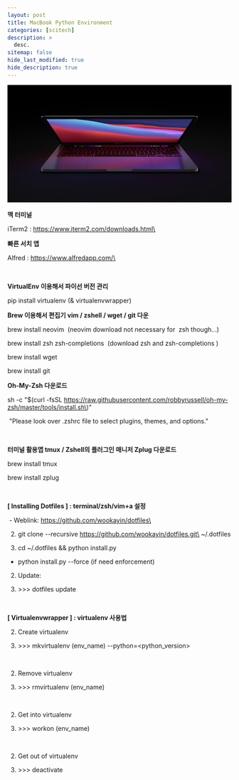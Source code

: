 ```yaml
---
layout: post
title: MacBook Python Environment
categories: [scitech]
description: >
  desc.
sitemap: false
hide_last_modified: true
hide_description: true
---
```


![](/assets/img/posts/from_tistory/098.jpeg)


**맥 터미널**

iTerm2 : <https://www.iterm2.com/downloads.html\>

  


**빠른 서치 앱**

Alfred : <https://www.alfredapp.com/\>

 

**VirtualEnv 이용해서 파이선 버전 관리**

pip install
virtualenv (& virtualenvwrapper)

  


**Brew 이용해서 편집기 vim / zshell / wget / git 다운**

brew install
neovim  (neovim download not necessary
for  zsh though...)

brew install zsh
zsh-completions  (download zsh and
zsh-completions )

brew install wget

brew install git

**Oh-My-Zsh 다운로드**

sh -c "$(curl
-fsSL <https://raw.githubusercontent.com/robbyrussell/oh-my-zsh/master/tools/install.sh\>)"

 "Please look
over .zshrc file to select plugins, themes, and options."

 

**터미널 활용앱 tmux / Zshell의 플러그인 매니저 Zplug 다운로드**

brew install tmux

brew install zplug

 

**[ Installing
Dotfiles ] : terminal/zsh/vim+a 설정**

 - Weblink: <https://github.com/wookayin/dotfiles\>



2. git clone --recursive <https://github.com/wookayin/dotfiles.git\> ~/.dotfiles

4. cd ~/.dotfiles && python install.py




* python
 install.py --force (if need enforcement)




2. Update:



2. \>\>\> dotfiles update




 

**[ Virtualenvwrapper ] : virtualenv 사용법**



2. Create virtualenv



2. \>\>\> mkvirtualenv (env\_name)
 --python=<python\_version\>




 



2. Remove virtualenv



2. \>\>\> rmvirtualenv (env\_name)




 



2. Get into virtualenv



2. \>\>\> workon (env\_name)




 



2. Get out of virtualenv



2. \>\>\> deactivate




 





 

